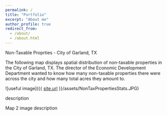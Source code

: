 ```yaml
---
permalink: /
title: "Portfolio"
excerpt: "About me"
author_profile: true
redirect_from: 
  - /about/
  - /about.html
---
```


Non-Taxable Proprties - City of Garland, TX

The following map displays spatial distribution of non-taxable properties in the City of Garland, TX. The director of the Economic Development Department wanted to know how many non-taxable properties there were across the city and how many total acres they amount to. 

![useful image]({{ [site.url](https://ajbalcazar.github.io) }}/assets/NonTaxPropertiesStats.JPG)

description 

Map 2
image
description 


